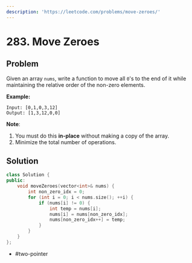 ```yaml
---
description: 'https://leetcode.com/problems/move-zeroes/'
---
```


# 283. Move Zeroes

## Problem

Given an array `nums`, write a function to move all `0`'s to the end of it while maintaining the relative order of the non-zero elements.

**Example:**

```text
Input: [0,1,0,3,12]
Output: [1,3,12,0,0]
```

**Note**:

1. You must do this **in-place** without making a copy of the array.
2. Minimize the total number of operations.

## Solution

```cpp
class Solution {
public:
    void moveZeroes(vector<int>& nums) {
        int non_zero_idx = 0;
        for (int i = 0; i < nums.size(); ++i) {
            if (nums[i] != 0) {
                int temp = nums[i];
                nums[i] = nums[non_zero_idx];
                nums[non_zero_idx++] = temp;
            }
        }
    }
};
```

* \#two-pointer

